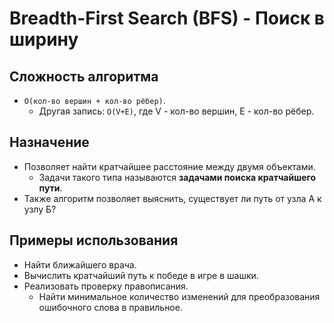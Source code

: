 # Breadth-First Search (BFS) - Поиск в ширину

## Сложность алгоритма

- `O(кол-во вершин + кол-во рёбер)`.
  - Другая запись: `O(V+E)`, где V - кол-во вершин, E - кол-во рёбер.

## Назначение

- Позволяет найти кратчайшее расстояние между двумя объектами.
  - Задачи такого типа называются **задачами поиска кратчайшего пути**.
- Также алгоритм позволяет выяснить, существует ли путь от узла А к узлу Б?

## Примеры использования

- Найти ближайшего врача.
- Вычислить кратчайший путь к победе в игре в шашки.
- Реализовать проверку правописания.
  - Найти минимальное количество изменений для преобразования ошибочного слова в правильное.
